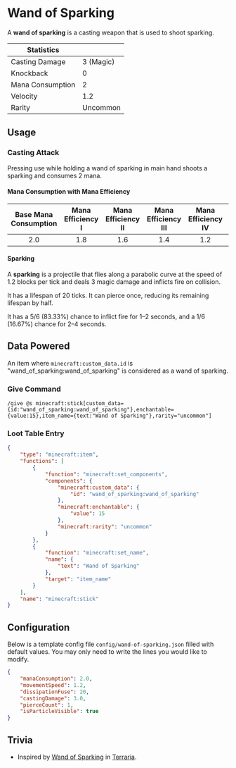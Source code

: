 # Wand of Sparking

A **wand of sparking** is a casting weapon that is used to shoot sparking.

| Statistics ||
| - | - |
| Casting Damage | 3 (Magic) |
| Knockback | 0 |
| Mana Consumption| 2 |
| Velocity | 1.2 |
| Rarity | Uncommon |

## Usage

### Casting Attack

Pressing use while holding a wand of sparking in main hand shoots a sparking and consumes 2 mana.

#### Mana Consumption with Mana Efficiency

| Base Mana Consumption | Mana Efficiency I | Mana Efficiency II | Mana Efficiency III | Mana Efficiency IV | Mana Efficiency V |
| :-: | :-: | :-: | :-: | :-: | :-: |
| 2.0 | 1.8 | 1.6 | 1.4 | 1.2 | 1.0 |

#### Sparking

A **sparking** is a projectile that flies along a parabolic curve at the speed of 1.2 blocks per tick and deals 3 magic damage and inflicts fire on collision.

It has a lifespan of 20 ticks. It can pierce once, reducing its remaining lifespan by half.

It has a 5/6 (83.33%) chance to inflict fire for 1–2 seconds, and a 1/6 (16.67%) chance for 2–4 seconds.

## Data Powered

An item where `minecraft:custom_data.id` is "wand_of_sparking:wand_of_sparking" is considered as a wand of sparking.

### Give Command

```mcfunction
/give @s minecraft:stick[custom_data={id:"wand_of_sparking:wand_of_sparking"},enchantable={value:15},item_name={text:"Wand of Sparking"},rarity="uncommon"]
```

### Loot Table Entry

```json
{
    "type": "minecraft:item",
    "functions": [
        {
            "function": "minecraft:set_components",
            "components": {
                "minecraft:custom_data": {
                    "id": "wand_of_sparking:wand_of_sparking"
                },
                "minecraft:enchantable": {
                    "value": 15
                },
                "minecraft:rarity": "uncommon"
            }
        },
        {
            "function": "minecraft:set_name",
            "name": {
                "text": "Wand of Sparking"
            },
            "target": "item_name"
        }
    ],
    "name": "minecraft:stick"
}
```

## Configuration

Below is a template config file `config/wand-of-sparking.json` filled with default values. You may only need to write the lines you would like to modify.

```json
{
    "manaConsumption": 2.0,
    "movementSpeed": 1.2,
    "dissipationFuse": 20,
    "castingDamage": 3.0,
    "pierceCount": 1,
    "isParticleVisible": true
}
```

## Trivia

- Inspired by [Wand of Sparking](https://terraria.wiki.gg/wiki/Wand_of_Sparking) in [Terraria](https://www.terraria.org).
